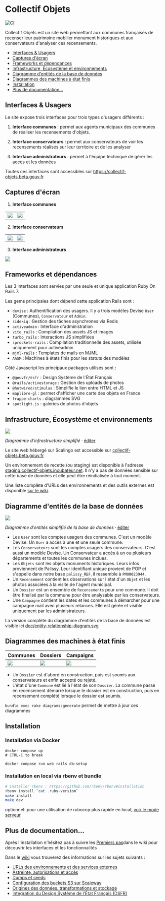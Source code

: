 # Collectif Objets

![CI](https://github.com/adipasquale/collectif-objets/actions/workflows/ci.yml/badge.svg)

Collectif Objets est un site web permettant aux communes françaises de recenser leur patrimoine mobilier monument historiques et aux conservateurs d'analyser ces recensements.

- [Interfaces & Usagers](#interfaces--usagers)
- [Captures d'écran](#captures-décran)
- [Frameworks et dépendances](#frameworks-et-dépendances)
- [Infrastructure, Écosystème et environnements](#infrastructure-écosystème-et-environnements)
- [Diagramme d'entités de la base de données](#diagramme-dentités-de-la-base-de-données)
- [Diagrammes des machines à état finis](#diagrammes-des-machines-à-état-finis)
- [Installation](#installation)
- [Plus de documentation…](#plus-de-documentation)

## Interfaces & Usagers

Le site expose trois interfaces pour trois types d'usagers différents :

1. **Interface communes** : permet aux agents municipaux des communes de réaliser les recensements d'objets.

2. **Interface conservateurs** : permet aux conservateurs de voir les recensements réalisés sur leur territoire et de les analyser

3. **Interface administrateurs** : permet à l'équipe technique de gérer les accès et les données

Toutes ces interfaces sont accessibles sur https://collectif-objets.beta.gouv.fr

## Captures d'écran

1. **Interface communes**

| | |
| - | - |
| ![](/doc/interface-communes1.png) | ![](/doc/interface-communes2.png) |

2. **Interface conservateurs**

| | |
| - | - |
| ![](/doc/interface-conservateurs1.png) | ![](/doc/interface-conservateurs2.png) |


3. **Interface administrateurs**

![](/doc/interface-admin1.png)


## Frameworks et dépendances

Les 3 interfaces sont servies par une seule et unique application Ruby On Rails 7.

Les gems principales dont dépend cette application Rails sont :

- `devise` : Authentification des usagers. Il y a trois modèles Devise `User` (Communes), `Conservateur` et `Admin`.
- `sidekiq` : Gestion des tâches asynchrones via Redis
- `activeadmin` : Interface d'administration
- `vite_rails` : Compilation des assets JS et images
- `turbo_rails` : Interactions JS simplifiées
- `sprockets-rails` : Compilation traditionnelle des assets, utilisée uniquement pour activeadmin
- `mjml-rails` : Templates de mails en MJML
- `AASM` : Machines à états finis pour les statuts des modèles

Côté Javascript les principaux packages utilisés sont :

- `@gouvfr/dsfr` : Design Système de l'État Français
- `@rails/activestorage` : Gestion des uploads de photos
- `@hotwired/stimulus` : Simplifie le lien entre HTML et JS
- `maplibre-gl` : permet d'afficher une carte des objets en France
- `frappe-charts` : diagrammes SVG
- `spotlight.js` : galeries de photos d'objets

## Infrastructure, Écosystème et environnements

![](/doc/infrastructure-simple.drawio.svg)

*Diagramme d'infrastructure simplifié* · [éditer](https://app.diagrams.net/#Uhttps%3A%2F%2Fgithub.com%2Fbetagouv%2Fcollectif-objets%2Fraw%2Fmain%2Fdoc%2Finfrastructure-simple.drawio.svg)

Le site web hébergé sur Scalingo est accessible sur [collectif-objets.beta.gouv.fr](https://)

Un environnement de recette (ou staging) est disponible à l'adresse [staging.collectif-objets.incubateur.net](https://staging.collectif-objets.incubateur.net). Il n'y a pas de données sensible sur cette base de données et elle peut être réinitialisée à tout moment.

Une liste complète d'URLs des environnements et des outils externes est disponible [sur le wiki](https://github.com/betagouv/collectif-objets/wiki/urls).

## Diagramme d'entités de la base de données

![](/doc/erd-simple.drawio.svg)

*Diagramme d'entités simplifié de la base de données* · [éditer](https://app.diagrams.net/#Uhttps%3A%2F%2Fgithub.com%2Fbetagouv%2Fcollectif-objets%2Fraw%2Fmain%2Fdoc%2Ferd-simple.drawio.svg)


- Les `User` sont les comptes usagers des communes. C'est un modèle Devise. Un `User` a accès à une et une seule commune.
- Les `Conservateurs` sont les comptes usagers des conservateurs. C'est aussi un modèle Devise. Un Conservateur a accès à un ou plusieurs départements et toutes les communes inclues.
- Les `Objets` sont les objets monuments historiques. Leurs infos proviennent de Palissy. Leur identifiant unique provient de POP et s'appelle dans notre base `palissy_REF`, il ressemble à `PM00023944`.
- Un `Recensement` contient les observations sur l'état d'un `Objet` et les photos associées à la visite de l'agent municipal.
- Un `Dossier` est un ensemble de `Recensements` pour une commune. Il doit être finalisé par la commune pour être analysable par les conservateurs.
- Une `Campagne` contient les dates et les communes à démarcher pour une campagne mail avec plusieurs relances. Elle est gérée et visible uniquement par les administrateurs.

La version complète du diagramme d'entités de la base de données est visible ici [doc/entity-relationship-diagram.svg](/doc/entity-relationship-diagram.svg)

## Diagrammes des machines à état finis

| Communes | Dossiers | Campaigns |
| - | - | - |
| ![](/doc/commune_state_machine_diagram.png) | ![](/doc/dossier_state_machine_diagram.png) | ![](/doc/campaign_state_machine_diagram.png) |

- Un `Dossier` est d'abord en construction, puis est soumis aux conservateurs et enfin accepté ou rejeté.
- L'état d'une `Commune` est lié à l'état de son `Dossier`. La commune passe en recensement démarré lorsque le dossier est en construction, puis en recensement complété lorsque le dossier est soumis.

`bundle exec rake diagrams:generate` permet de mettre à jour ces diagrammes

## Installation

### Installation via Docker

```
docker compose up
# CTRL-C to break

docker compose run web rails db:setup
```

### Installation en local via rbenv et bundle

```sh
# installer rbenv : https://github.com/rbenv/rbenv#installation
rbenv install `cat .ruby-version`
make install
make dev
```

optionnel: pour une utilisation de rubocop plus rapide en local, [voir le mode serveur](https://docs.rubocop.org/rubocop/usage/server.html)

## Plus de documentation…

Après l'installation n'hésitez pas à suivre les [Premiers pas](https://github.com/betagouv/collectif-objets/wiki/premiers-pas)dans le wiki pour découvrir les interfaces et les fonctionnalités

Dans le [wiki](https://github.com/betagouv/collectif-objets/wiki/) vous trouverez des informations sur les sujets suivants :

- [URLs des environnements et des services externes](https://github.com/betagouv/collectif-objets/wiki/urls)
- [Astreinte, autorisations et accès](https://github.com/betagouv/collectif-objets/wiki/astreinte)
- [Dumps et seeds](https://github.com/betagouv/collectif-objets/wiki/dumps)
- [Configuration des buckets S3 sur Scaleway](https://github.com/betagouv/collectif-objets/wiki/buckets-s3)
- [Origines des données, transformations et stockage](https://github.com/betagouv/collectif-objets/wiki/donnees)
- [Intégration du Design Système de l'État Français (DSFR)](https://github.com/betagouv/collectif-objets/wiki/dsfr)
